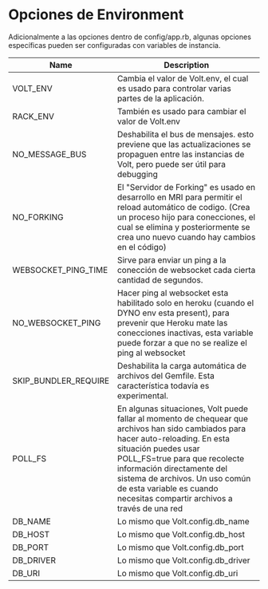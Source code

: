 # Opciones de Environment

Adicionalmente a las opciones dentro de config/app.rb, algunas opciones específicas
pueden ser configuradas con variables de instancia.

| Name                   | Description                             |
|------------------------|-----------------------------------------|
| VOLT_ENV               | Cambia el valor de Volt.env, el cual es usado para controlar varias partes de la aplicación. |
| RACK_ENV               | También es usado para cambiar el valor de Volt.env |
| NO_MESSAGE_BUS         | Deshabilita el bus de mensajes. esto previene que las actualizaciones se propaguen entre las instancias de Volt, pero puede ser útil para debugging |
| NO_FORKING             | El "Servidor de Forking" es usado en desarrollo en MRI para permitir el reload automático de codigo. (Crea un proceso hijo para conecciones, el cual se elimina y posteriormente se crea uno nuevo cuando hay cambios en el código) |
| WEBSOCKET_PING_TIME    | Sirve para enviar un ping a la conección de websocket cada cierta cantidad de segundos. |
| NO_WEBSOCKET_PING      | Hacer ping al websocket esta habilitado solo en heroku (cuando el DYNO env esta present), para prevenir que Heroku mate las conecciones inactivas, esta variable puede forzar a que no se realize el ping al websocket |
| SKIP_BUNDLER_REQUIRE   | Deshabilita la carga automática de archivos del Gemfile. Esta característica todavía es experimental. |
| POLL_FS                | En algunas situaciones, Volt puede fallar al momento de chequear que archivos han sido cambiados para hacer auto-reloading. En esta situación puedes usar POLL_FS=true para que recolecte información directamente del sistema de archivos. Un uso común de esta variable es cuando necesitas compartir archivos a través de una red |
| DB_NAME                | Lo mismo que Volt.config.db_name             |
| DB_HOST                | Lo mismo que Volt.config.db_host             |
| DB_PORT                | Lo mismo que Volt.config.db_port             |
| DB_DRIVER              | Lo mismo que Volt.config.db_driver           |
| DB_URI                 | Lo mismo que Volt.config.db_uri              |

